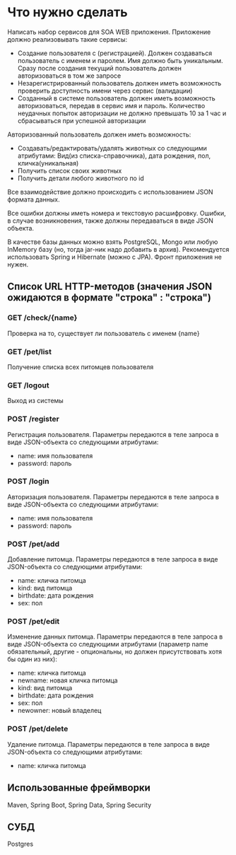 # Что нужно сделать

Написать набор сервисов для SOA WEB приложения. Приложение должно реализовывать такие сервисы:

* Создание пользователя с (регистрацией). Должен создаваться пользователь с именем и паролем. Имя должно быть уникальным. Сразу после создания текущий пользователь должен авторизоваться в том же запросе
* Незарегистрированный пользователь должен иметь возможность проверить доступность имени через сервис (валидации)
* Созданный в системе пользователь должен иметь возможность авторизоваться, передав в сервис имя и пароль. Количество неудачных попыток авторизации не должно превышать 10 за 1 час и сбрасываться при успешной авторизации

Авторизованный пользователь должен иметь возможность:
* Создавать/редактировать/удалять животных со следующими атрибутами: Вид(из списка-справочника), дата рождения, пол, кличка(уникальная)
* Получить список своих животных
* Получить детали любого животного по id

Все взаимодействие должно происходить с использованием JSON формата данных.

Все ошибки должны иметь номера и текстовую расшифровку. Ошибки, в случае возникновения, также должны передаваться в виде JSON объекта.

В качестве базы данных можно взять PostgreSQL, Mongo или любую InMemory базу (но, тогда jar-ник надо добавить в архив).
Рекомендуется использовать Spring и Hibernate (можно c JPA). Фронт приложения не нужен.

## Список URL HTTP-методов (значения JSON ожидаются в формате "строка" : "строка")

### GET /check/{name}
Проверка на то, существует ли пользователь с именем {name}

### GET /pet/list
Получение списка всех питомцев пользователя

### GET /logout
Выход из системы

### POST /register
Регистрация пользователя.
Параметры передаются в теле запроса в виде JSON-объекта со следующими атрибутами:
* name: имя пользователя
* password: пароль

### POST /login
Авторизация пользователя.
Параметры передаются в теле запроса в виде JSON-объекта со следующими атрибутами:
* name: имя пользователя
* password: пароль

### POST /pet/add
Добавление питомца.
Параметры передаются в теле запроса в виде JSON-объекта со следующими атрибутами:
* name: кличка питомца
* kind: вид питомца
* birthdate: дата рождения
* sex: пол

### POST /pet/edit
Изменение данных питомца.
Параметры передаются в теле запроса в виде JSON-объекта со следующими атрибутами (параметр name обязательный, другие - опциональны, но должен присутствовать хотя бы один из них):
* name: кличка питомца
* newname: новая кличка питомца
* kind: вид питомца
* birthdate: дата рождения
* sex: пол
* newowner: новый владелец

### POST /pet/delete
Удаление питомца.
Параметры передаются в теле запроса в виде JSON-объекта со следующими атрибутами:
* name: кличка питомца

## Использованные фреймворки
Maven, Spring Boot, Spring Data, Spring Security

## СУБД
Postgres

